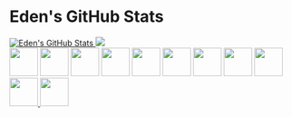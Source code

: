 <!--
**dacozai/dacozai** is a ✨ _special_ ✨ repository because its `README.md` (this file) appears on your GitHub profile.

Here are some ideas to get you started:

- 🔭 I’m currently working on ...
- 🌱 I’m currently learning ...
- 👯 I’m looking to collaborate on ...
- 🤔 I’m looking for help with ...
- 💬 Ask me about ...
- 📫 How to reach me: ...
- 😄 Pronouns: ...
- ⚡ Fun fact: ...
-->

# Eden's GitHub Stats

<div>
<a href="https://github.com/dacozai/dacozai">
  <img src="https://github-readme-stats.vercel.app/api?username=dacozai&show_icons=true&line_height=26.9&isFork=true&count_private=true&theme=blueberry" alt="Eden's GitHub Stats" />
</a>
<a href="https://github.com/dacozai/dacozai">
  <img src="https://github-readme-stats.vercel.app/api/top-langs/?username=dacozai&hide=java,html,css,tex,makefile,jupyter%20notebook&title_color=ffffff&text_color=c9cacc&icon_color=2bbc8a&bg_color=1d1f21&langs_count=3" />
</a>
</div>
<div>
  <a>
    <img height=50 src="https://cdn.jsdelivr.net/gh/devicons/devicon/icons/go/go-original.svg"/>
    <img height=50 src="https://rustacean.net/assets/cuddlyferris.png"/>
    <img height=50 src="https://upload.wikimedia.org/wikipedia/commons/3/39/Kubernetes_logo_without_workmark.svg"/>
    <img height=50 src="https://www.vectorlogo.zone/logos/google_cloud/google_cloud-icon.svg"/>
    <img height=50 src="https://www.pulumi.com/logos/brand/avatar-on-white.svg"/>
    <img height=50 src="https://cncf-branding.netlify.app/img/projects/argo/icon/color/argo-icon-color.svg"/>
    <img height=50 src="https://www.vectorlogo.zone/logos/tensorflow/tensorflow-icon.svg"/>
    <img height=50 src="https://cdn.jsdelivr.net/gh/devicons/devicon/icons/python/python-original.svg"/>
    <img height=50 src="https://www.vectorlogo.zone/logos/datadoghq/datadoghq-icon.svg"/>
  </a>
  <a href="https://medium.com/@dacozai">
    <img height="50" src="https://www.vectorlogo.zone/logos/medium/medium-tile.svg"/>
  </a>
  <a href="https://www.linkedin.com/in/eden-chen/">
    <img height="50" src="https://cdn2.iconfinder.com/data/icons/social-icon-3/512/social_style_3_in-306.png"/>
  </a>
</div>



<!-- Resources -->
<!-- Icons: https://simpleicons.org/ -->
<!-- GitHub Stats: https://github.com/anuraghazra/github-readme-stats -->
<!-- Emojis: https://emojipedia.org/emoji/ -->
<!-- HTML Emojis: https://www.fileformat.info/index.htm -->
<!-- Shields: https://shields.io/ -->
<!-- Awesome GitHub Profile README: https://github.com/abhisheknaiidu/awesome-github-profile-readme -->
